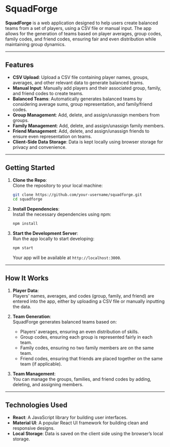 # SquadForge

**SquadForge** is a web application designed to help users create balanced teams from a set of players, using a CSV file or manual input. The app allows for the generation of teams based on player averages, group codes, family codes, and friend codes, ensuring fair and even distribution while maintaining group dynamics.

---

## Features

- **CSV Upload**: Upload a CSV file containing player names, groups, averages, and other relevant data to generate balanced teams.
- **Manual Input**: Manually add players and their associated group, family, and friend codes to create teams.
- **Balanced Teams**: Automatically generates balanced teams by considering average sums, group representation, and family/friend codes.
- **Group Management**: Add, delete, and assign/unassign members from groups.
- **Family Management**: Add, delete, and assign/unassign family members.
- **Friend Management**: Add, delete, and assign/unassign friends to ensure even representation on teams.
- **Client-Side Data Storage**: Data is kept locally using browser storage for privacy and convenience.

---

## Getting Started

1. **Clone the Repo**:  
   Clone the repository to your local machine:

   ```bash
   git clone https://github.com/your-username/squadforge.git
   cd squadforge
   ```

2. **Install Dependencies**:  
   Install the necessary dependencies using npm:

   ```bash
   npm install
   ```

3. **Start the Development Server**:  
   Run the app locally to start developing:

   ```bash
   npm start
   ```

   Your app will be available at `http://localhost:3000`.

---

## How It Works

1. **Player Data**:  
   Players' names, averages, and codes (group, family, and friend) are entered into the app, either by uploading a CSV file or manually inputting the data.
2. **Team Generation**:  
   SquadForge generates balanced teams based on:

   - Players’ averages, ensuring an even distribution of skills.
   - Group codes, ensuring each group is represented fairly in each team.
   - Family codes, ensuring no two family members are on the same team.
   - Friend codes, ensuring that friends are placed together on the same team (if applicable).

3. **Team Management**:  
   You can manage the groups, families, and friend codes by adding, deleting, and assigning members.

---

## Technologies Used

- **React**: A JavaScript library for building user interfaces.
- **Material UI**: A popular React UI framework for building clean and responsive designs.
- **Local Storage**: Data is saved on the client side using the browser’s local storage.
